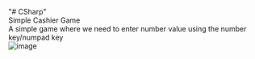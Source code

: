 "# CSharp" <br/>
Simple Cashier Game <br/>
A simple game where we need to enter number value using the number key/numpad key <br/>
![image](https://github.com/user-attachments/assets/ac1bbcd9-c318-449c-8b39-3ad77820835a)
